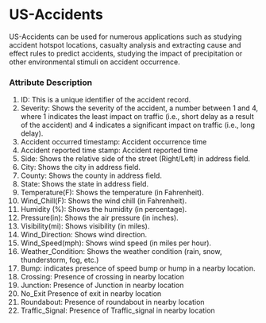 # US-Accidents
US-Accidents can be used for numerous applications such as studying accident hotspot locations, casualty analysis and extracting cause and effect rules to predict accidents, studying the impact of precipitation or other environmental stimuli on accident occurrence.

###	Attribute	Description
1) ID: This is a unique identifier of the accident record.
2) Severity:	Shows the severity of the accident, a number between 1 and 4, where 1 indicates the least impact on traffic (i.e., short delay as a result of the accident) and 4 indicates a significant impact on traffic (i.e., long delay).
3)	Accident occurred timestamp:	Accident occurrence time
4)	Accident reported time stamp:	Accident reported time
5)	Side: Shows the relative side of the street (Right/Left) in address field.
6)	City: Shows the city in address field.
7)	County: Shows the county in address field.
8)	State:	Shows the state in address field.
9)	Temperature(F):	Shows the temperature (in Fahrenheit).
10)	Wind_Chill(F):	Shows the wind chill (in Fahrenheit).
11)	Humidity (%):	Shows the humidity (in percentage).
12)	Pressure(in):	Shows the air pressure (in inches).
13)	Visibility(mi):	Shows visibility (in miles).
14)	Wind_Direction:	Shows wind direction.
15)	Wind_Speed(mph):	Shows wind speed (in miles per hour).
16)	Weather_Condition:	Shows the weather condition (rain, snow, thunderstorm, fog, etc.)
17)	Bump:	indicates presence of speed bump or hump in a nearby location.
18)	Crossing:	Presence of crossing in nearby location
19)	Junction:	Presence of Junction in nearby location
20)	No_Exit	Presence of exit in nearby location
21)	Roundabout: Presence of roundabout in nearby location
22)	Traffic_Signal:	Presence of Traffic_signal in nearby location
